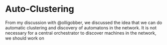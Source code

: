 # Auto-Clustering

From my discussion with @olligobber, we discussed the idea that we can do
automatic clustering and discovery of automatons in the network. It is not
necessary for a central orchestrator to discover machines in the network, we
should work on
